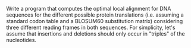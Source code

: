 Write a program that computes the optimal local alignment for DNA sequences for the different possible protein translations (i.e. assuming a standard codon table and a BLOSUM60 substitution matrix) considering three different reading frames in both sequences. For simplicity, let's assume that insertions and deletions should only occur in "triples" of the nucleotides.
